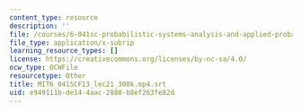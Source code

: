 ```yaml
---
content_type: resource
description: ''
file: /courses/6-041sc-probabilistic-systems-analysis-and-applied-probability-fall-2013/e949111bde144aac2880b8ef263fe82d_MIT6_041SCF13_lec21_300k.mp4.srt
file_type: application/x-subrip
learning_resource_types: []
license: https://creativecommons.org/licenses/by-nc-sa/4.0/
ocw_type: OCWFile
resourcetype: Other
title: MIT6_041SCF13_lec21_300k.mp4.srt
uid: e949111b-de14-4aac-2880-b8ef263fe82d
---
```

